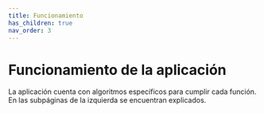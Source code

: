 ```yaml
---
title: Funcionamiento
has_children: true
nav_order: 3
---
```

# Funcionamiento de la aplicación

La aplicación cuenta con algoritmos específicos para cumplir cada función. En las subpáginas de la izquierda se encuentran explicados.

